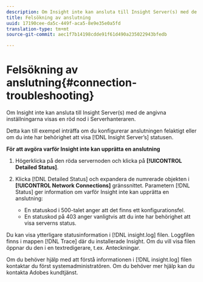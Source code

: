 ```yaml
---
description: Om Insight inte kan ansluta till Insight Server(s) med de angivna inställningarna visas en röd nod i Serverhanteraren.
title: Felsökning av anslutning
uuid: 17190cee-da5c-449f-aca5-8e9e35e0a5fd
translation-type: tm+mt
source-git-commit: aec1f7b14198cdde91f61d490a235022943bfedb

---
```



# Felsökning av anslutning{#connection-troubleshooting}

Om Insight inte kan ansluta till Insight Server(s) med de angivna inställningarna visas en röd nod i Serverhanteraren.

Detta kan till exempel inträffa om du konfigurerar anslutningen felaktigt eller om du inte har behörighet att visa [!DNL Insight Server’s] statusen.

**För att avgöra varför Insight inte kan upprätta en anslutning**

1. Högerklicka på den röda servernoden och klicka på **[!UICONTROL Detailed Status]**.
1. Klicka [!DNL Detailed Status] och expandera de numrerade objekten i **[!UICONTROL Network Connections]** gränssnittet. Parametern [!DNL Status] ger information om varför Insight inte kan upprätta en anslutning:

   * En statuskod i 500-talet anger att det finns ett konfigurationsfel.
   * En statuskod på 403 anger vanligtvis att du inte har behörighet att visa serverns status.

Du kan visa ytterligare statusinformation i [!DNL insight.log] filen. Loggfilen finns i mappen [!DNL Trace] där du installerade Insight. Om du vill visa filen öppnar du den i en textredigerare, t.ex. Anteckningar.

Om du behöver hjälp med att förstå informationen i [!DNL insight.log] filen kontaktar du först systemadministratören. Om du behöver mer hjälp kan du kontakta Adobes kundtjänst.
